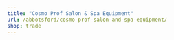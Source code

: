 ```yaml
---
title: "Cosmo Prof Salon & Spa Equipment"
url: /abbotsford/cosmo-prof-salon-and-spa-equipment/
shop: trade
---
```

